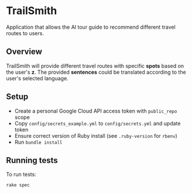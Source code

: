 # TrailSmith
Application that allows the AI tour guide to recommend different travel routes to users.

## Overview
TrailSmith will provide different travel routes with specific **spots** based on the user's **z**. The provided **sentences** could be translated according to the user's selected language.


## Setup

- Create a personal Google Cloud API access token with `public_repo` scope
- Copy `config/secrets_example.yml` to `config/secrets.yml` and update token
- Ensure correct version of Ruby install (see `.ruby-version` for `rbenv`)
- Run `bundle install`

## Running tests

To run tests:

```shell
rake spec
```
